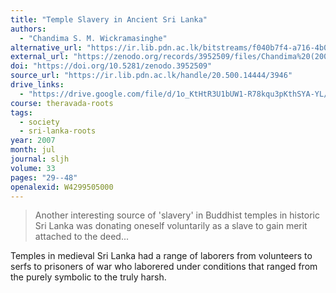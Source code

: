 ```yaml
---
title: "Temple Slavery in Ancient Sri Lanka"
authors:
  - "Chandima S. M. Wickramasinghe"
alternative_url: "https://ir.lib.pdn.ac.lk/bitstreams/f040b7f4-a716-4b0d-9f03-07139ad7c3bf/download"
external_url: "https://zenodo.org/records/3952509/files/Chandima%20(2007).pdf"
doi: "https://doi.org/10.5281/zenodo.3952509"
source_url: "https://ir.lib.pdn.ac.lk/handle/20.500.14444/3946"
drive_links:
  - "https://drive.google.com/file/d/1o_KtHtR3U1bUW1-R78kqu3pKthSYA-YL/view?usp=drivesdk"
course: theravada-roots
tags:
  - society
  - sri-lanka-roots
year: 2007
month: jul
journal: sljh
volume: 33
pages: "29--48"
openalexid: W4299505000
---
```


> Another interesting source of 'slavery' in Buddhist temples in historic Sri Lanka was donating oneself voluntarily as a slave to gain merit attached to the deed...

Temples in medieval Sri Lanka had a range of laborers from volunteers to serfs to prisoners of war who laborered under conditions that ranged from the purely symbolic to the truly harsh.
